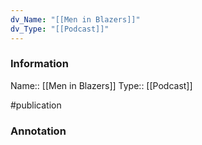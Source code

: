 ```yaml
---
dv_Name: "[[Men in Blazers]]"
dv_Type: "[[Podcast]]"
---
```

### Information

Name:: [[Men in Blazers]]
Type:: [[Podcast]]

#publication


### Annotation

